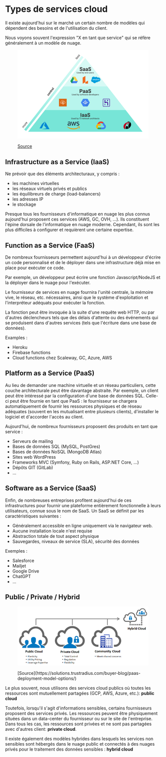 # Types de services cloud

Il existe aujourd'hui sur le marché un certain nombre de modèles qui dépendent des besoins et de l'utilisation du client.

Nous voyons souvent l'expression "X en tant que service" qui se réfère généralement à un modèle de nuage.

<figure><img src="../graphics/IaaS-PaaS-SaaS-slanted-control.png" alt=""><figcaption><p><a href="https://www.lucidchart.com/blog/fr/comprendre-les-principes-du-cloud-computing">Source</a></p></figcaption></figure>

## Infrastructure as a Service (IaaS)

Ne prévoir que des éléments architecturaux, y compris :

* les machines virtuelles
* les réseaux virtuels privés et publics
* les équilibreurs de charge (load-balancers)
* les adresses IP
* le stockage

Presque tous les fournisseurs d'informatique en nuage les plus connus aujourd'hui proposent ces services (AWS, GC, OVH, ...). Ils constituent l'épine dorsale de l'informatique en nuage moderne. Cependant, ils sont les plus difficiles à configurer et requièrent une certaine expertise.

## Function as a Service (FaaS)

De nombreux fournisseurs permettent aujourd'hui à un développeur d'écrire un code personnalisé et de le déployer dans une infrastructure déjà mise en place pour exécuter ce code.

Par exemple, un développeur peut écrire une fonction Javascript/NodeJS et la déployer dans le nuage pour l'exécuter.

Le fournisseur de services en nuage fournira l'unité centrale, la mémoire vive, le réseau, etc. nécessaires, ainsi que le système d'exploitation et l'interpréteur adéquats pour exécuter la fonction.

La fonction peut être invoquée à la suite d'une requête web HTTP, ou par d'autres déclencheurs tels que des délais d'attente ou des événements qui se produisent dans d'autres services (tels que l'écriture dans une base de données).

Examples :

* Heroku
* Firebase functions
* Cloud functions chez Scaleway, GC, Azure, AWS

## Platform as a Service (PaaS)

Au lieu de demander une machine virtuelle et un réseau particuliers, cette couche architecturale peut être davantage abstraite. Par exemple, un client peut être intéressé par la configuration d'une base de données SQL. Celle-ci peut être fournie en tant que PaaS : le fournisseur se chargera automatiquement de fournir les ressources physiques et de réseau adéquates (souvent en les mutualisant entre plusieurs clients), d'installer le logiciel et d'accorder l'accès au client.

Aujourd'hui, de nombreux fournisseurs proposent des produits en tant que service :

* Serveurs de mailing
* Bases de données SQL (MySQL, PostGres)
* Bases de données NoSQL (MongoDB Atlas)
* Sites web WordPress
* Frameworks MVC (Symfony, Ruby on Rails, ASP.NET Core, ...)
* Dépôts GIT (GitLab)
* ...

## Software as a Service (SaaS)

Enfin, de nombreuses entreprises profitent aujourd'hui de ces infrastructures pour fournir une plateforme entièrement fonctionnelle à leurs utilisateurs, connue sous le nom de SaaS. Un SaaS se définit par les caractéristiques suivantes :

* Généralement accessible en ligne uniquement via le navigateur web.
* Aucune installation locale n'est requise
* Abstraction totale de tout aspect physique
* Sauvegardes, niveaux de service (SLA), sécurité des données

Exemples :

* Salesforce
* Mailjet
* Google Drive
* ChatGPT
* ...

## Public / Private / Hybrid

<figure><img src="../graphics/clouds.png" alt=""><figcaption><p>[Source](https://solutions.trustradius.com/buyer-blog/paas-deployment-model-options/)</p></figcaption></figure>

Le plus souvent, nous utilisons des services cloud publics où toutes les ressources sont mutuellement partagées (GCP, AWS, Azure, etc.): **public cloud**

Toutefois, lorsqu'il s'agit d'informations sensibles, certains fournisseurs proposent des services privés. Les ressources peuvent être physiquement situées dans un data-center du fournisseur ou sur le site de l'entreprise. Dans tous les cas, les ressources sont privées et ne sont pas partagées avec d'autres client: **private cloud**.

Il existe également des modèles hybrides dans lesquels les services non sensibles sont hébergés dans le nuage public et connectés à des nuages privés pour le traitement des données sensibles : **hybrid cloud**
